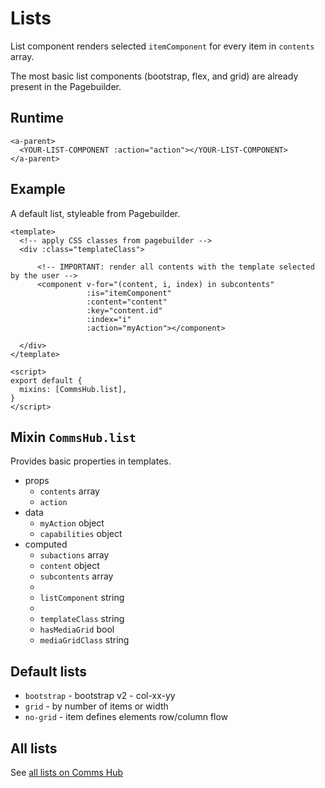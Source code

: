 # Lists

List component renders selected `itemComponent` for every item in `contents` array.

The most basic list components (bootstrap, flex, and grid) are already present in the Pagebuilder.

## Runtime

```
<a-parent>
  <YOUR-LIST-COMPONENT :action="action"></YOUR-LIST-COMPONENT>
</a-parent>
```

## Example

A default list, styleable from Pagebuilder.

```
<template>
  <!-- apply CSS classes from pagebuilder -->
  <div :class="templateClass">
  
      <!-- IMPORTANT: render all contents with the template selected by the user -->
      <component v-for="(content, i, index) in subcontents"
                 :is="itemComponent"
                 :content="content"
                 :key="content.id"
                 :index="i"
                 :action="myAction"></component>
                 
  </div>
</template>

<script>
export default {
  mixins: [CommsHub.list],
}
</script>
```

## Mixin `CommsHub.list`

Provides basic properties in templates.

- props
    - `contents` array
    - `action`
- data
    - `myAction` object
    - `capabilities` object
- computed
    - `subactions` array
    - `content` object
    - `subcontents` array
    -
    - `listComponent` string
    -
    - `templateClass` string
    - `hasMediaGrid` bool
    - `mediaGridClass` string

## Default lists

- `bootstrap` - bootstrap v2 - col-xx-yy
- `grid` - by number of items or width
- `no-grid` - item defines elements row/column flow

## All lists

See [all lists on Comms Hub](https://hub.comms.dev/)
